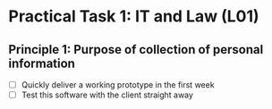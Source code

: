 # Practical Task 1: IT and Law (L01)

## Principle 1: Purpose of collection of personal information

- [ ] Quickly deliver a working prototype in the first week
- [ ] Test this software with the client straight away
